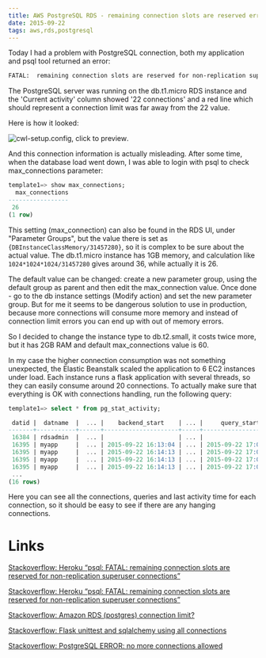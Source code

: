 ```yaml
---
title: AWS PostgreSQL RDS - remaining connection slots are reserved error
date: 2015-09-22
tags: aws,rds,postgresql
---
```


Today I had a problem with PostgreSQL connection, both my application and psql tool returned an error:

```bash
FATAL:  remaining connection slots are reserved for non-replication superuser connections
```

The PostgreSQL server was running on the db.t1.micro RDS instance and the 'Current activity' column showed '22 connections' and a red line which should represent a connection limit was far away from the 22 value.

<!-- more -->

Here is how it looked:

![cwl-setup.config, click to preview](files/2015-09-22-22-connections.png).

And this connection information is actually misleading.
After some time, when the database load went down, I was able to login with psql to check max_connections parameter:

```sql
template1=> show max_connections;
  max_connections
-----------------
 26
(1 row)
```

This setting (max_connection) can also be found in the RDS UI, under "Parameter Groups", but the value there is set as `{DBInstanceClassMemory/31457280}`, so it is complex to be sure about the actual value.
The db.t1.micro instance has 1GB memory, and calculation like `1024*1024*1024/31457280` gives around 36, while actually it is 26.

The default value can be changed: create a new parameter group, using the default group as parent and then edit the max_connection value. Once done - go to the db instance settings (Modify action) and set the new parameter group.
But for me it seems to be dangerous solution to use in production, because more connections will consume more memory and instead of connection limit errors you can end up with out of memory errors.

So I decided to change the instance type to db.t2.small, it costs twice more, but it has 2GB RAM and default max_connections value is 60.

In my case the higher connection consumption was not something unexpected, the Elastic Beanstalk scaled the application to 6 EC2 instances under load. Each instance runs a flask application with several threads, so they can easily consume around 20 connections.
To actually make sure that everything is OK with connections handling, run the following query:

```sql
template1=> select * from pg_stat_activity;

 datid |  datname  |  ... |    backend_start    | ... |     query_start     |    state_change     | waiting | state  | ... |  query
-------+-----------+------+---------------------+-----+---------------------+---------------------+---------+--------+-----+--------------------------
 16384 | rdsadmin  |  ... |                     | ... |                     |                     |         |        | ... | <insufficient privilege>
 16395 | myapp     |  ... | 2015-09-22 16:13:04 | ... | 2015-09-22 17:07:13 | 2015-09-22 17:07:13 | f       | idle   | ... | COMMIT
 16395 | myapp     |  ... | 2015-09-22 16:14:13 | ... | 2015-09-22 17:07:21 | 2015-09-22 17:07:21 | f       | idle   | ... | ROLLBACK
 16395 | myapp     |  ... | 2015-09-22 16:14:13 | ... | 2015-09-22 17:07:14 | 2015-09-22 17:07:14 | f       | idle   | ... | COMMIT
 16395 | myapp     |  ... | 2015-09-22 16:14:13 | ... | 2015-09-22 17:07:18 | 2015-09-22 17:07:18 | f       | idle   | ... | ROLLBACK
 ...
(16 rows)
```

Here you can see all the connections, queries and last activity time for each connection, so it should be easy to see if there are any hanging connections.


# Links

[Stackoverflow: Heroku “psql: FATAL: remaining connection slots are reserved for non-replication superuser connections”](https://stackoverflow.com/questions/13640871/heroku-psql-fatal-remaining-connection-slots-are-reserved-for-non-replication)

[Stackoverflow: Heroku “psql: FATAL: remaining connection slots are reserved for non-replication superuser connections”](http://stackoverflow.com/questions/11847144/heroku-psql-fatal-remaining-connection-slots-are-reserved-for-non-replication)

[Stackoverflow: Amazon RDS (postgres) connection limit?](http://stackoverflow.com/questions/20106536/amazon-rds-postgres-connection-limit)

[Stackoverflow: Flask unittest and sqlalchemy using all connections](http://stackoverflow.com/questions/18291180/flask-unittest-and-sqlalchemy-using-all-connections)

[Stackoverflow: PostgreSQL ERROR: no more connections allowed](http://serverfault.com/questions/577712/postgresql-error-no-more-connections-allowed)
